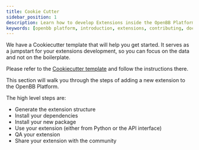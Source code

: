 ```yaml
---
title: Cookie Cutter
sidebar_position: 1
description: Learn how to develop Extensions inside the OpenBB Platform.
keywords: [openbb platform, introduction, extensions, contributing, documentation]
---
```


We have a Cookiecutter template that will help you get started. It serves as a jumpstart for your extensions development, so you can focus on the data and not on the boilerplate.

Please refer to the [Cookiecutter template](https://github.com/OpenBB-finance/openbb-cookiecutter) and follow the instructions there.

This section will walk you through the steps of adding a new extension to the OpenBB Platform.

The high level steps are:

- Generate the extension structure
- Install your dependencies
- Install your new package
- Use your extension (either from Python or the API interface)
- QA your extension
- Share your extension with the community
